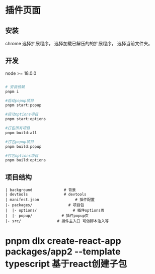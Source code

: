 # 插件页面

## 安装

chrome 选择扩展程序， 选择加载已解压的的扩展程序， 选择当前文件夹。

## 开发

node >= 18.0.0


```sh

# 安装依赖
pnpm i

#启动popup项目
pnpm start:popup

#启动options项目
pnpm start:options

#打包所有项目
pnpm build:all

#打包popup项目
pnpm build:popup

#打包options项目
pnpm build:options
```

## 项目结构

```text
| background              # 背景
| devtools                # devtools
| manifest.json                # 插件配置
|- packages/                # 项目包
|  |- options/                # 插件options页
|  |- popup/             # 插件popup页
|- src/                # 插件主入口 可做脚本注入等

```

# pnpm dlx create-react-app packages/app2 --template typescript 基于react创建子包
